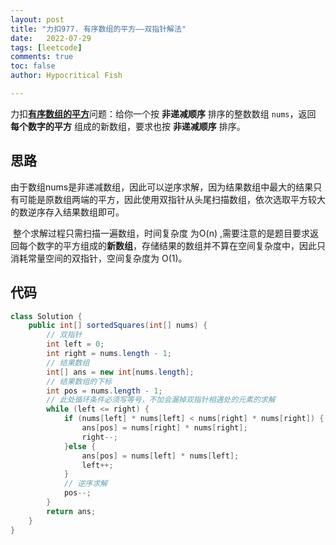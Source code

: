 ```yaml
---
layout: post
title: "力扣977. 有序数组的平方——双指针解法"
date:   2022-07-29
tags: [leetcode]
comments: true
toc: false
author: Hypocritical Fish

---
```


力扣[**有序数组的平方**](https://leetcode.cn/problems/squares-of-a-sorted-array/)问题：给你一个按 **非递减顺序** 排序的整数数组 `nums`，返回 **每个数字的平方** 组成的新数组，要求也按 **非递减顺序** 排序。

<!-- more -->



## 思路

​		由于数组nums是非递减数组，因此可以逆序求解，因为结果数组中最大的结果只有可能是原数组两端的平方，因此使用双指针从头尾扫描数组，依次选取平方较大的数逆序存入结果数组即可。

​		整个求解过程只需扫描一遍数组，时间复杂度 为O(n) ,需要注意的是题目要求返回每个数字的平方组成的**新数组**，存储结果的数组并不算在空间复杂度中，因此只消耗常量空间的双指针，空间复杂度为 O(1)。





## 代码

```java
class Solution {
    public int[] sortedSquares(int[] nums) {
		// 双指针
		int left = 0;
		int right = nums.length - 1;
		// 结果数组
		int[] ans = new int[nums.length];
		// 结果数组的下标
		int pos = nums.length - 1;
        // 此处循环条件必须写等号，不加会漏掉双指针相遇处的元素的求解
		while (left <= right) {
			if (nums[left] * nums[left] < nums[right] * nums[right]) {
				ans[pos] = nums[right] * nums[right];
				right--;
			}else {
				ans[pos] = nums[left] * nums[left];
				left++;
			}
            // 逆序求解
			pos--;
		}
		return ans;
    }
}
```

